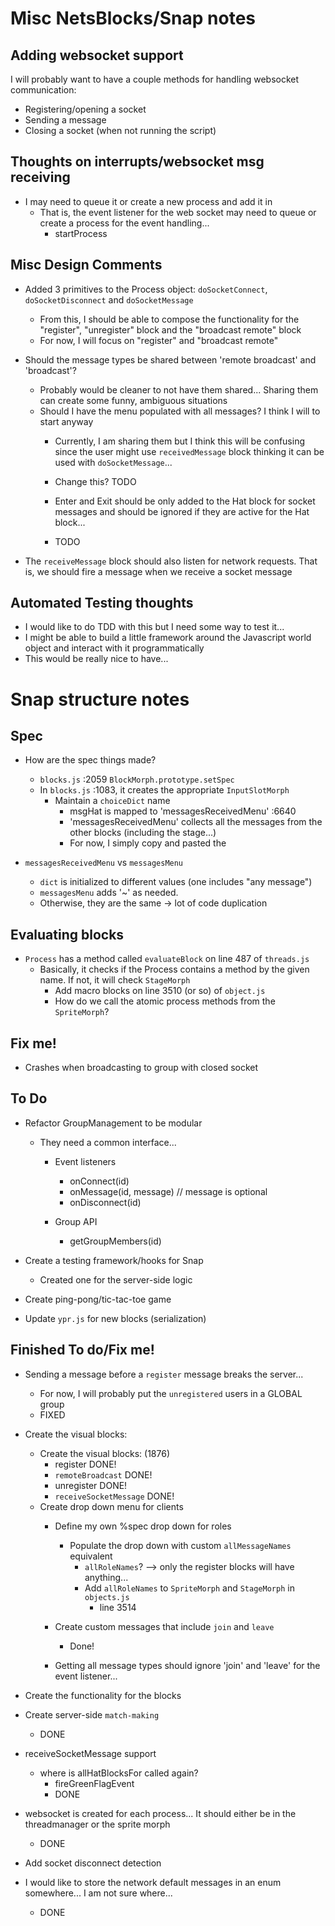 # Misc NetsBlocks/Snap notes
## Adding websocket support
I will probably want to have a couple methods for handling websocket communication:
+ Registering/opening a socket
+ Sending a message
+ Closing a socket (when not running the script)

## Thoughts on interrupts/websocket msg receiving
+ I may need to queue it or create a new process and add it in
  + That is, the event listener for the web socket may need to queue or create a process for the event handling...
    + startProcess

## Misc Design Comments
+ Added 3 primitives to the Process object: `doSocketConnect`, `doSocketDisconnect` and `doSocketMessage`
  + From this, I should be able to compose the functionality for the "register", "unregister" block and the "broadcast remote" block
  + For now, I will focus on "register" and "broadcast remote"

+ Should the message types be shared between 'remote broadcast' and 'broadcast'?
  + Probably would be cleaner to not have them shared... Sharing them can create some funny, ambiguous situations
  + Should I have the menu populated with all messages? I think I will to start anyway
      + Currently, I am sharing them but I think this will be confusing since the user might use `receivedMessage` block thinking it can be used with `doSocketMessage`...
      + Change this? TODO

      + Enter and Exit should be only added to the Hat block for socket messages and should be ignored if they are active for the Hat block...
      + TODO

+ The `receiveMessage` block should also listen for network requests. That is, we should fire a message when we receive a socket message

## Automated Testing thoughts
+ I would like to do TDD with this but I need some way to test it... 
+ I might be able to build a little framework around the Javascript world object and interact with it programmatically
+ This would be really nice to have...

# Snap structure notes
## Spec
+ How are the spec things made?
  + `blocks.js` :2059 `BlockMorph.prototype.setSpec`
  + In `blocks.js` :1083, it creates the appropriate `InputSlotMorph`
    + Maintain a `choiceDict` name
      + msgHat is mapped to 'messagesReceivedMenu' :6640
      + 'messagesReceivedMenu' collects all the messages from the other blocks (including the stage...)
      + For now, I simply copy and pasted the 

+ `messagesReceivedMenu` vs `messagesMenu`
  + `dict` is initialized to different values (one includes "any message")
  + `messagesMenu` adds '~' as needed. 
  + Otherwise, they are the same -> lot of code duplication

## Evaluating blocks
+ `Process` has a method called `evaluateBlock` on line 487 of `threads.js`
  + Basically, it checks if the Process contains a method by the given name. If not, it will check `StageMorph`
    + Add macro blocks on line 3510 (or so) of `object.js`
    + How do we call the atomic process methods from the `SpriteMorph`?

## Fix me!
+ Crashes when broadcasting to group with closed socket

## To Do
+ Refactor GroupManagement to be modular
    + They need a common interface...
        + Event listeners
            + onConnect(id)
            + onMessage(id, message) // message is optional
            + onDisconnect(id)

        + Group API
            + getGroupMembers(id)

+ Create a testing framework/hooks for Snap 
    + Created one for the server-side logic

+ Create ping-pong/tic-tac-toe game

+ Update `ypr.js` for new blocks (serialization)

## Finished To do/Fix me!
+ Sending a message before a `register` message breaks the server...
    + For now, I will probably put the `unregistered` users in a GLOBAL group
    + FIXED

+ Create the visual blocks:
  + Create the visual blocks: (1876)
    + register DONE!
    + `remoteBroadcast` DONE!
    + unregister DONE!
    + `receiveSocketMessage` DONE!
  + Create drop down menu for clients
    + Define my own %spec drop down for roles
      + Populate the drop down with custom `allMessageNames` equivalent
        + `allRoleNames`?  --> only the register blocks will have anything...
        + Add `allRoleNames` to `SpriteMorph` and `StageMorph` in `objects.js`
          + line 3514

    + Create custom messages that include `join` and `leave`
        + Done!
    + Getting all message types should ignore 'join' and 'leave' for the event listener...

+ Create the functionality for the blocks

+ Create server-side `match-making`
    + DONE

+ receiveSocketMessage support
    + where is allHatBlocksFor called again?
        + fireGreenFlagEvent
        + DONE

+ websocket is created for each process... It should either be in the threadmanager or the sprite morph
    + DONE

+ Add socket disconnect detection
+ I would like to store the network default messages in an enum somewhere... I am not sure where...
  + DONE

